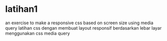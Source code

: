 # latihan1
an exercise to make a responsive css based on screen size using media query
latihan css dengan membuat layout responsif berdasarkan lebar layar menggunakan css media query
